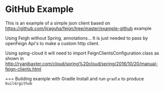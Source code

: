 GitHub Example
===================

This is an example of a simple json client based on https://github.com/jiraguha/feign/tree/master/example-github example

Using Feigh without Spring, annotations... It is just needed to pass by openFeign Api's to make a custom http client.

Using sping-cloud it will need to import FeignClientsConfiguration.class as shown in http://ryanjbaxter.com/cloud/spring%20cloud/spring/2016/10/20/manual-feign-clients.html

=== Building example with Gradle
 Install and run `gradle` to produce `build/github`
